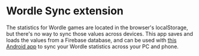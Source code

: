 # Wordle Sync extension
The statistics for Wordle games are located in the browser's localStorage, but there's no way to sync those values across devices. This app saves and loads the values from a Firebase database, and can be used with [this Android app](https://github.com/whitnotmax/wordle-sync-android) to sync your Wordle statistics across your PC and phone.
